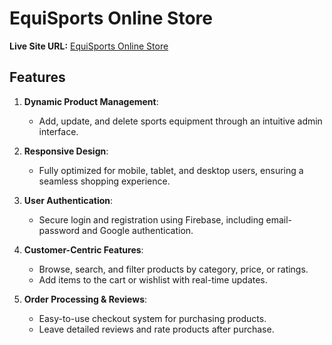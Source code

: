 # EquiSports Online Store

**Live Site URL:** [EquiSports Online Store](https://equisports-b8d0f.web.app/)

## Features

1. **Dynamic Product Management**:

   - Add, update, and delete sports equipment through an intuitive admin interface.

2. **Responsive Design**:

   - Fully optimized for mobile, tablet, and desktop users, ensuring a seamless shopping experience.

3. **User Authentication**:

   - Secure login and registration using Firebase, including email-password and Google authentication.

4. **Customer-Centric Features**:

   - Browse, search, and filter products by category, price, or ratings.
   - Add items to the cart or wishlist with real-time updates.

5. **Order Processing & Reviews**:
   - Easy-to-use checkout system for purchasing products.
   - Leave detailed reviews and rate products after purchase.
